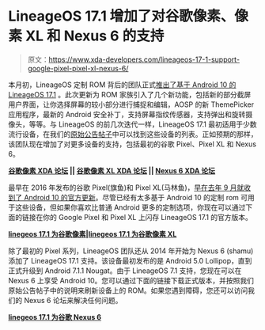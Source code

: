 # LineageOS 17.1 增加了对谷歌像素、像素 XL 和 Nexus 6 的支持

> 原文：<https://www.xda-developers.com/lineageos-17-1-support-google-pixel-pixel-xl-nexus-6/>

本月初，LineageOS 定制 ROM 背后的团队正式[推出了基于 Android 10 的 LineageOS 17.1](https://www.xda-developers.com/lineageos-17-1-android-10-officially-available/) 。此次更新为 ROM 家族引入了几个新功能，包括新的部分截屏用户界面，让你选择屏幕的较小部分进行捕捉和编辑，AOSP 的新 ThemePicker 应用程序，最新的 Android 安全补丁，支持屏幕指纹传感器，支持弹出和旋转摄像头，等等。与 LineageOS 的前几次迭代一样，LineageOS 17.1 最初适用于少数流行设备，在我们的[原始公告帖子](https://www.xda-developers.com/lineageos-17-1-android-10-officially-available/)中可以找到这些设备的列表。正如预期的那样，该团队现在增加了对更多设备的支持，包括最初的谷歌 Pixel、Pixel XL 和 Nexus 6。

**[谷歌像素 XDA 论坛](https://forum.xda-developers.com/pixel) || [谷歌像素 XL XDA 论坛](https://forum.xda-developers.com/pixel-xl) || [Nexus 6 XDA 论坛](https://forum.xda-developers.com/nexus-6)**

最早在 2016 年发布的谷歌 Pixel(旗鱼)和 Pixel XL(马林鱼)，[早在去年 9 月就收到了 Android 10 的官方更新](https://www.xda-developers.com/google-releases-stable-android-10-for-pixel-smartphones/)。尽管已经有太多基于 Android 10 的定制 rom 可用于这些设备，但如果你喜欢比普通 Android 更多的定制选项，你现在可以通过下面的链接在你的 Google Pixel 和 Pixel XL 上闪存 LineageOS 17.1 的官方版本。

**[linegeos 17.1 为谷歌像素](https://wiki.lineageos.org/devices/sailfish)|[linegeos 17.1 为谷歌像素 XL](https://wiki.lineageos.org/devices/marlin)**

除了最初的 Pixel 系列，LineageOS 团队还从 2014 年开始为 Nexus 6 (shamu)添加了 LineageOS 17.1 支持。该设备最初发布的是 Android 5.0 Lollipop，直到正式升级到 Android 7.1.1 Nougat。由于 LineageOS 7.1 支持，您现在可以在 Nexus 6 上享受 Android 10。您可以通过下面的链接下载正式版本，并按照我们原始公告帖子中的说明来刷新设备上的 ROM。如果您遇到障碍，您还可以访问我们的 Nexus 6 论坛来解决任何问题。

**[linegeos 17.1 为谷歌 Nexus 6](https://wiki.lineageos.org/devices/shamu)**